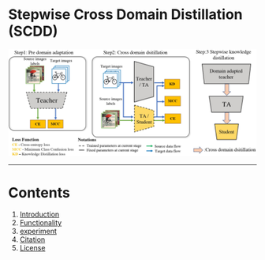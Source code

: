 # Stepwise Cross Domain Distillation (SCDD)

<div align="center">
    <img src=".github/SCDD.jpg", width="900">
</div>



----------------------------------------------------------------------------------------------------




# Contents
1. [Introduction](#introduction)
3. [Functionality](#functionality)
4. [experiment](#experiment)
5. [Citation](#citation)
6. [License](#license)





